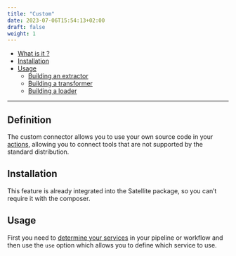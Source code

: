 ```yaml
---
title: "Custom"
date: 2023-07-06T15:54:13+02:00
draft: false
weight: 1
---
```


- [What is it ?](#what-is-it-)
- [Installation](#installation)
- [Usage](#usage)
    - [Building an extractor](#building-an-extractor)
    - [Building a transformer](#building-a-transformer)
    - [Building a loader](#building-a-loader)
---

## Definition

The custom connector allows you to use your own source code in your [actions](https://php-etl.github.io/documentation/core-concept/action/),
allowing you to connect tools that are not supported by the standard distribution.

## Installation

This feature is already integrated into the Satellite package, so you can’t require it with the composer.

## Usage

First you need to [determine your services](../../feature/services) in your pipeline or workflow and then use the `use`
option which allows you to define which service to use.

```yaml
    
```
